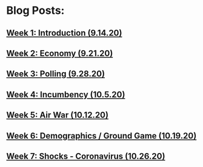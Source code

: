 # Blog Posts:
## [Week 1: Introduction (9.14.20)](BlogPosts/blog1.md)
## [Week 2: Economy (9.21.20) ](BlogPosts/blog2.md)
## [Week 3: Polling (9.28.20) ](BlogPosts/blog3.md)
## [Week 4: Incumbency (10.5.20) ](BlogPosts/blog4.md)
## [Week 5: Air War (10.12.20) ](BlogPosts/blog5.md)
## [Week 6: Demographics / Ground Game (10.19.20) ](BlogPosts/blog6.md)
## [Week 7: Shocks - Coronavirus (10.26.20) ](BlogPosts/blog6.md)


